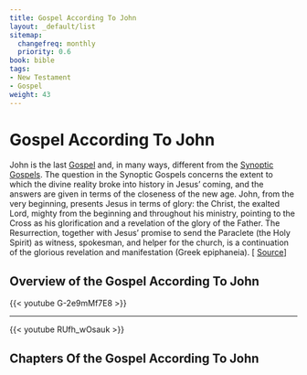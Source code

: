 ```yaml
---
title: Gospel According To John
layout: _default/list
sitemap:
  changefreq: monthly
  priority: 0.6
book: bible
tags:
- New Testament
- Gospel
weight: 43
---
```

# Gospel According To John

John is the last [Gospel](/tags/synoptic-gospel/) and, in many ways, different from the [Synoptic Gospels](/tags/synoptic-gospel/). The question in the Synoptic Gospels concerns the extent to which the divine reality broke into history in Jesus’ coming, and the answers are given in terms of the closeness of the new age. John, from the very beginning, presents Jesus in terms of glory: the Christ, the exalted Lord, mighty from the beginning and throughout his ministry, pointing to the Cross as his glorification and a revelation of the glory of the Father. The Resurrection, together with Jesus’ promise to send the Paraclete (the Holy Spirit) as witness, spokesman, and helper for the church, is a continuation of the glorious revelation and manifestation (Greek epiphaneia).  [ [Source](https://www.britannica.com/topic/biblical-literature/The-fourth-Gospel-The-Gospel-According-to-John)]

## Overview of the Gospel According To John
{{< youtube G-2e9mMf7E8 >}}

---
{{< youtube RUfh_wOsauk >}}

## Chapters Of the Gospel According To John
